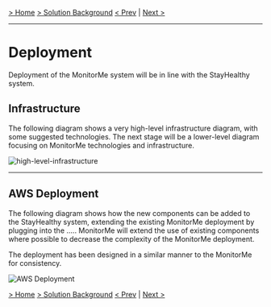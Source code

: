 [> Home](../README.md)    [> Solution Background](README.md)
[< Prev](Security.md)  |  [Next >](Roadmap.md)

---

# Deployment

Deployment of the MonitorMe system will be in line with the StayHealthy system.

## Infrastructure

The following diagram shows a very high-level infrastructure diagram, with some suggested technologies. The next stage will be a lower-level diagram focusing on MonitorMe technologies and infrastructure.

![high-level-infrastructure](../assets/diagrams/high-level-infrastructureV2.png)


------
## AWS Deployment

The following diagram shows how the new components can be added to the StayHealthy system, extending the existing MonitorMe deployment by plugging into the ..... MonitorMe will extend the use of existing components where possible to decrease the complexity of the MonitorMe deployment.

The deployment has been designed in a similar manner to the MonitorMe for consistency.

![AWS Deployment](../assets/diagrams/aws-deployment.png)

[> Home](../README.md)    [> Solution Background](README.md)
[< Prev](Security.md)  |  [Next >](Roadmap.md)